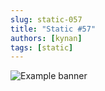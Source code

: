 ```yaml
---
slug: static-057
title: "Static #57"
authors: [kynan]
tags: [static]
---
```


![Example banner](/img/stories/static_new/057.png)
